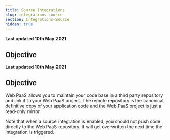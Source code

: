 ```yaml
---
title: Source Integrations
slug: integrations-source
section: Integrations-Source
hidden: true
---
```


**Last updated 10th May 2021**



## Objective  

**Last updated 10th May 2021**



## Objective  

Web PaaS allows you to maintain your code base in a third party repository and link it to your Web PaaS project.  The remote repository is the canonical, definitive copy of your application code and the Web PaaS project is just a read-only mirror.

Note that when a source integration is enabled, you should not push code directly to the Web PaaS repository.  It will get overwritten the next time the integration is triggered.
